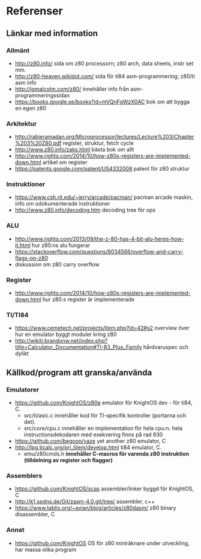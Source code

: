# Referenser

## Länkar med information

### Allmänt
* http://z80.info/
    sida om z80 processorn; z80 arch, data sheets, instr set mm.
* http://z80-heaven.wikidot.com/
    sida för ti84 asm-programmering; z80/ti asm info
* http://jgmalcolm.com/z80/
    innehåller info från asm-programmeringssidan
* https://books.google.se/books?id=mVQnFgWzX0AC
    bok om att bygga en egen z80

### Arkitektur
* http://rabieramadan.org/Microprocessor/lectures/Lecture%203/Chapter%203%20Z80.pdf
    register, struktur, fetch cycle
* http://www.z80.info/zaks.html
    bästa bok om allt
* http://www.righto.com/2014/10/how-z80s-registers-are-implemented-down.html
    artikel om register
* https://patents.google.com/patent/US4332008
    patent för z80 struktur

### Instruktioner
* https://www.csh.rit.edu/~jerry/arcade/pacman/
    pacman arcade maskin, info om odokumenterade instruktioner
* http://www.z80.info/decoding.htm
    decoding tree för ops

### ALU
* http://www.righto.com/2013/09/the-z-80-has-4-bit-alu-heres-how-it.html
    hur z80:ns alu fungerar
* https://stackoverflow.com/questions/8034566/overflow-and-carry-flags-on-z80
* diskussion om z80 carry overflow

### Register
* http://www.righto.com/2014/10/how-z80s-registers-are-implemented-down.html
    hur z80:s register är implementerade

### TI/TI84
* https://www.cemetech.net/projects/item.php?id=42#s2
    overview över hur en emulator byggt moduler kring z80
* http://wikiti.brandonw.net/index.php?title=Calculator_Documentation#TI-83_Plus_Family
    hårdvaruspec och dylikt

## Källkod/program att granska/använda

### Emulatorer
* https://github.com/KnightOS/z80e
    emulator för KnightOS dev - för ti84, C. 
    * src/ti/asic.c innehåller kod för TI-specifik kontroller (portarna
      och det).
    * src/core/cpu.c innehåller en implementation för hela cpu:n. hela
      instructionsdekodaren med exekvering finns på rad 930
* https://github.com/begoon/yaze
    yet another z80 emulator, C
* http://lpg.ticalc.org/prj_tilem/develop.html
    ti84 emulator, C. 
    * emu/z80cmds.h **innehåller C-macros för varenda z80 instruktion
      (tilldelning av register och flaggor)**

### Assemblers
* https://github.com/KnightOS/scas
    assembler/linker byggd för KnightOS, C
* http://k1.spdns.de/Git/zasm-4.0.git/tree/
    assembler, c++
* https://www.tablix.org/~avian/blog/articles/z80dasm/
    z80 binary disassembler, C

### Annat
* https://github.com/KnightOS
    OS för z80 miniräknare under utveckling, har massa olika program
